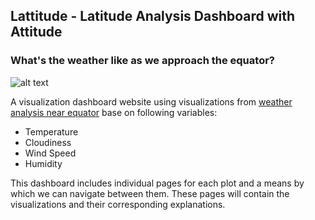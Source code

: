 ## Lattitude - Latitude Analysis Dashboard with Attitude

### What's the weather like as we approach the equator?

![alt text](http://www.electricbluefishing.com/images/elnin9.gif)

A visualization dashboard website using visualizations from [weather analysis near equator](https://github.com/david880110/API) base on following variables:
* Temperature
* Cloudiness
* Wind Speed
* Humidity

This dashboard includes individual pages for each plot and a means by which we can navigate between them. These pages will contain the visualizations and their corresponding explanations. 

